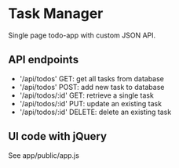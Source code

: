 # Task Manager
Single page todo-app with custom JSON API.

## API endpoints
- '/api/todos' GET: get all tasks from database
- '/api/todos' POST: add new task to database
- '/api/todos/:id' GET: retrieve a single task 
- '/api/todos/:id' PUT: update an existing task
- '/api/todos/:id' DELETE: delete an existing task

## UI code with jQuery
See app/public/app.js